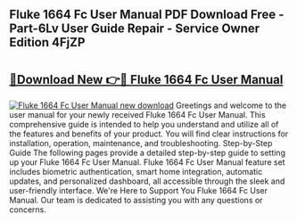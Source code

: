 ## Fluke 1664 Fc User Manual PDF Download Free - Part-6Lv User Guide Repair - Service Owner Edition 4FjZP

# <h2><a href="http://bc9834.oget.top/?id=Fluke+1664+Fc+User+Manual">🔗Download New 👉🔴 Fluke 1664 Fc User Manual</a></h2>

[![Fluke 1664 Fc User Manual new download](https://i.imgur.com/5g1atiW.png)](http://bc9834.oget.top/?id=Fluke+1664+Fc+User+Manual)
Greetings and welcome to the user manual for your newly received Fluke 1664 Fc User Manual. This comprehensive guide is intended to help you understand and utilize all of the features and benefits of your product. You will find clear instructions for installation, operation, maintenance, and troubleshooting. Step-by-Step Guide The following pages provide a detailed step-by-step guide to setting up your Fluke 1664 Fc User Manual. Fluke 1664 Fc User Manual feature set includes biometric authentication, smart home integration, automatic updates, and personalized dashboard, all accessible through the sleek and user-friendly interface. We're Here to Support You Fluke 1664 Fc User Manual. Our team is dedicated to assisting you with any questions or concerns.
